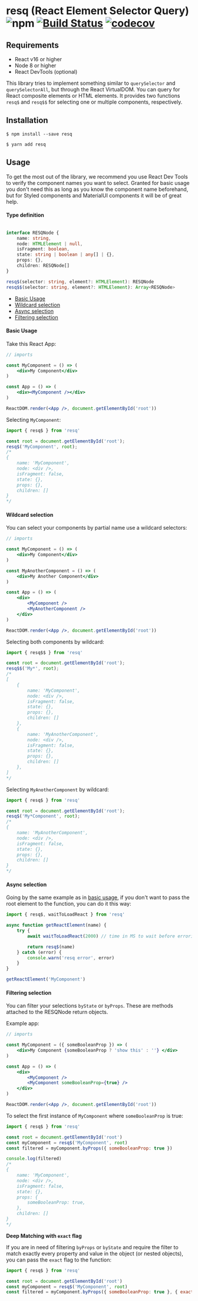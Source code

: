 # resq (React Element Selector Query) ![npm](https://img.shields.io/npm/v/resq.svg) [![Build Status](https://travis-ci.org/baruchvlz/resq.svg?branch=master)](https://travis-ci.org/baruchvlz/resq) [![codecov](https://codecov.io/gh/baruchvlz/resq/branch/master/graph/badge.svg)](https://codecov.io/gh/baruchvlz/resq)

## Requirements

- React v16 or higher
- Node 8 or higher
- React DevTools (optional)

This library tries to implement something similar to `querySelector` and `querySelectorAll`, but through the React VirtualDOM. You can query for React composite elements or HTML elements. It provides two functions `resq$` and `resq$$` for selecting one or multiple components, respectively.

## Installation

```
$ npm install --save resq

$ yarn add resq
```

## Usage

To get the most out of the library, we recommend you use React Dev Tools to verify the component names you want to select. Granted for basic usage you don't need this as long as you know the component name beforehand, but for Styled components and MaterialUI components it will be of great help.


#### Type definition
```typescript

interface RESQNode {
    name: string,
    node: HTMLElement | null,
    isFragment: boolean,
    state: string | boolean | any[] | {},
    props: {},
    children: RESQNode[]
}

resq$(selector: string, element?: HTMLElement): RESQNode
resq$$(selector: string, element?: HTMLElement): Array<RESQNode>

```

* [Basic Usage](README.md#basic-usage)
* [Wildcard selection](README.md#wildcard-selection)
* [Async selection](README.md#async-selection)
* [Filtering selection](README.md#filtering-selection)

#### Basic Usage
Take this React App:

```jsx
// imports

const MyComponent = () => (
    <div>My Component</div>
)

const App = () => (
    <div><MyComponent /></div>
)

ReactDOM.render(<App />, document.getElementById('root'))
```

Selecting `MyComponent`:

```js
import { resq$ } from 'resq'

const root = document.getElementById('root');
resq$('MyComponent', root);
/*
{
    name: 'MyComponent',
    node: <div />,
    isFragment: false,
    state: {},
    props: {},
    children: []
}
*/
```

#### Wildcard selection

You can select your components by partial name use a wildcard selectors:

```jsx
// imports

const MyComponent = () => (
    <div>My Component</div>
)

const MyAnotherComponent = () => (
    <div>My Another Component</div>
)

const App = () => (
    <div>
        <MyComponent />
        <MyAnotherComponent />
    </div>
)

ReactDOM.render(<App />, document.getElementById('root'))
```

Selecting both components by wildcard:
```js
import { resq$$ } from 'resq'

const root = document.getElementById('root');
resq$$('My*', root);
/*
[
    {
        name: 'MyComponent',
        node: <div />,
        isFragment: false,
        state: {},
        props: {},
        children: []
    },
    {
        name: 'MyAnotherComponent',
        node: <div />,
        isFragment: false,
        state: {},
        props: {},
        children: []
    },
]
*/
```

Selecting `MyAnotherComponent` by wildcard:
```js
import { resq$ } from 'resq'

const root = document.getElementById('root');
resq$('My*Component', root);
/*
{
    name: 'MyAnotherComponent',
    node: <div />,
    isFragment: false,
    state: {},
    props: {},
    children: []
}
*/
```

#### Async selection

Going by the same example as in [basic usage](README.md#basic-usage), if you don't want to pass the root element to the function, you can do it this way:

```js
import { resq$, waitToLoadReact } from 'resq'

async function getReactElement(name) {
    try {
        await waitToLoadReact(2000) // time in MS to wait before erroring

        return resq$(name)
    } catch (error) {
        console.warn('resq error', error)
    }
}

getReactElement('MyComponent')
```


#### Filtering selection

You can filter your selections `byState` or `byProps`. These are methods attached to the RESQNode return objects.

Example app:
```jsx
// imports

const MyComponent = ({ someBooleanProp }) => (
    <div>My Component {someBooleanProp ? 'show this' : ''} </div>
)

const App = () => (
    <div>
        <MyComponent />
        <MyComponent someBooleanProp={true} />
    </div>
)

ReactDOM.render(<App />, document.getElementById('root'))
```

To select the first instance of `MyComponent` where `someBooleanProp` is true:

```js
import { resq$ } from 'resq'

const root = document.getElementById('root')
const myComponent = resq$('MyComponent', root)
const filtered = myComponent.byProps({ someBooleanProp: true })

console.log(filtered)
/*
{
    name: 'MyComponent',
    node: <div />,
    isFragment: false,
    state: {},
    props: {
        someBooleanProp: true,
    },
    children: []
}
*/

```

**Deep Matching with `exact` flag**

If you are in need of filtering `byProps` or `byState` and require the filter to match exactly every property and value in the object (or nested objects), you can pass the `exact` flag to the function:

```js
import { resq$ } from 'resq'

const root = document.getElementById('root')
const myComponent = resq$('MyComponent', root)
const filtered = myComponent.byProps({ someBooleanProp: true }, { exact: true })
```

